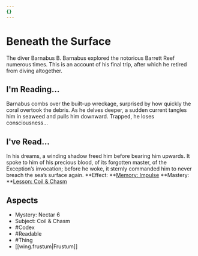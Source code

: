 ```yaml
---
{}
---
```

# Beneath the Surface
The diver Barnabus B. Barnabus explored the notorious Barrett Reef numerous times. This is an account of his final trip, after which he retired from diving altogether.
## I'm Reading...
Barnabus combs over the built-up wreckage, surprised by how quickly the coral overtook the debris. As he delves deeper, a sudden current tangles him in seaweed and pulls him downward. Trapped, he loses consciousness…
## I've Read...
In his dreams, a winding shadow freed him before bearing him upwards. It spoke to him of his precious blood, of its forgotten master, of the Exception’s invocation; before he woke, it sternly commanded him to never breach the sea’s surface again.
**Effect: **[Memory: Impulse](https://uadaf.theevilroot.xyz/rowenarium/element/mem.impulse)
**Mastery: **[Lesson: Coil & Chasm](https://uadaf.theevilroot.xyz/rowenarium/element/x.coil.chasm)
## Aspects
- Mystery: Nectar 6
- Subject: Coil & Chasm
- #Codex
- #Readable
- #Thing
- [[wing.frustum|Frustum]]